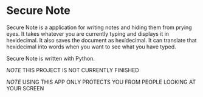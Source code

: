 # Secure Note

Secure Note is a application for writing notes and hiding them from prying eyes.
It takes whatever you are currently typing and displays it in hexidecimal.
It also saves the document as hexidecimal.
It can translate that hexidecimal into words when you want to see what you have typed.

Secure Note is written with Python.

*NOTE* THIS PROJECT IS NOT CURRENTLY FINISHED

*NOTE* USING THIS APP ONLY PROTECTS YOU FROM PEOPLE LOOKING AT YOUR SCREEN